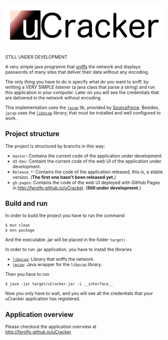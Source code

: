 ![uCracker](/utils/img/uCracker-logo.png)
==========

STILL UNDER DEVELOPMENT

A very simple java programm that [sniffs](http://en.wikipedia.org/wiki/Packet_analyzer) the network and displays passwords of many sites that deliver their data without any encoding. 

The only thing you have to do is specify what do you want to sniff, by writting a VERY SIMPLE listener (a java class that parse a string) and run this application in your computer. Later on you will see the credentials that are delivered in the network without encoding.

This implementation uses the [<code>jpcap</code>](http://sourceforge.net/projects/jpcap/) lib, provided by [SourceForce](http://sourceforge.net/). 
Besides, <code>jpcap</code> uses the [<code>libpcap</code>](http://www.tcpdump.org/) library, that must be installed and well configured to work.

Project structure
-----------------

The project is structured by branchs in this way:

* <code>master</code>: Contains the current code of the application under development.
* <code>UI-Dev</code>: Containt the current code of the web UI of the application under development.
* <code>Release\_\*</code>: Contains the code of the application released, this is, a stable version. (**The first one hasn't been released yet.**)
* <code>gh-pages</code>: Contains the code of the web UI deployed with GitHub Pages in http://farolfo.github.io/uCracker. (__Still under development.__)

Build and run
-------------

In order to build the project you have to run the command

	$ mvn clean
	$ mvn package
	
And the executable .jar will be placed in the folder <code>target/</code>.

In order to run .jar application, you have to install the libraries

* [<code>libpcap</code>](http://www.tcpdump.org/): Library that sniffs the network.
* [<code>jpcap</code>](http://sourceforge.net/projects/jpcap/): Java wrapper for the <code>libpcap</code> library.

Then you have to run

	$ java -jar target/uCracker.jar -i __interface__
	
Now you only have to wait, and you will see all the credentials that your uCracker application has registered.


Application overview
--------------------

Please checkout the application overview at http://farolfo.github.io/uCracker.


